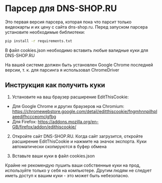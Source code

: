 # Парсер для DNS-SHOP.RU

Это первая версия парсера, которая пока что парсит только видеокарты и их цену с сайта dns-shop.ru. Перед запуском парсера установите необходимые библиотеки: 
```bash
pip install -r requirements.txt
```
В файл cookies.json необходимо вставить любые валидные куки для DNS-SHOP.RU

На вашей системе должен быть установлен Google Chrome последней версии, т. к. для парсинга я использовал ChromeDriver

## Инструкция как получить куки

1. Установите на ваш браузер расширение EditThisCookie:
- Для Google Chrome и других браузеров на Chromium: https://chromewebstore.google.com/detail/editthiscookie/fngmhnnpilhplaeedifhccceomclgfbg
- Для Firefox: https://addons.mozilla.org/en-GB/firefox/addon/edithiscookie/

2. Откройте сайт DNS-SHOP.RU. Когда сайт загрузится, откройте расширение EditThisCookie и нажмите на значок экспорта. Куки автоматически скопируются в буфер обмена

3. Вставьте ваши куки в файл cookies.json

Крайне не рекомендую пушить ваши собственные куки на прод, используйте только у себя на компьютере. Другим людям не следует иметь доступ к вашим куки - это может быть небезопасно.